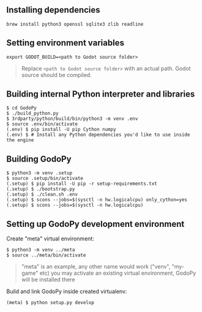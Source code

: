 ## Installing dependencies
```
brew install python3 openssl sqlite3 zlib readline
```

## Setting environment variables
```
export GODOT_BUILD=<path to Godot source folder>
```
> Replace `<path to Godot source folder>` with an actual path. Godot source should be compiled.


## Building internal Python interpreter and libraries
```
$ cd GodoPy
$ ./build_python.py
$ 3rdparty/python/build/bin/python3 -m venv .env
$ source .env/bin/activate
(.env) $ pip install -U pip Cython numpy
(.env) $ # Install any Python dependencies you'd like to use inside the engine
```


## Building GodoPy
```
$ python3 -m venv .setup
$ source .setup/bin/activate
(.setup) $ pip install -U pip -r setup-requirements.txt
(.setup) $ ./bootstrap.py
(.setup) $ ./clean.sh .env
(.setup) $ scons --jobs=$(sysctl -n hw.logicalcpu) only_cython=yes
(.setup) $ scons --jobs=$(sysctl -n hw.logicalcpu)
```


## Setting up GodoPy development environment

Create "meta" virtual environment:
```
$ python3 -m venv ../meta
$ source ../meta/bin/activate
```
> "meta" is an example, any other name would work ("venv", "my-game" etc)
> you may activate an existing virtual environment, GodoPy will be installed there

Build and link GodoPy inside created virtualenv:
```
(meta) $ python setup.py develop
```
